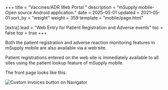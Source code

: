 +++
title = "Vaccines/ADR Web Portal "
description = "mSupply mobile- Open source Android application."
date = 2025-05-01
updated = 2021-05-01
sort_by = "weight"
weight = 359
template = "mobile/page.html"

[extra]
lead = "Web Entry for Patient Registration and Adverse events"
toc = false
top = true
+++


Both the patient registration and adverse reaction monitoring features in mSupply mobile are also available via a web site.

Patient registrations entered on the web site is immediately available to all sites using the patient lookup feature of mSupply mobile.

The front page looks like this:

![Custom invoices button on Navigator](/mobile/introduction/images/web_entry.png)

